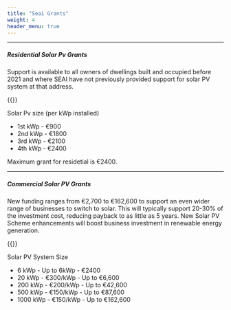```yaml
---
title: "Seai Grants"
weight: 4
header_menu: true
--- 
```

---

##### Residential Solar Pv Grants

Support is available to all owners of dwellings built and occupied before 2021 and where SEAI have not previously provided support for solar PV system at that address.

{{<extlink text="SEAI - Solar Electricity Grant" href="https://www.seai.ie/grants/home-energy-grants/solar-electricity-grant/" icon="fa fa-external-link">}}

Solar Pv size (per kWp installed)

- 1st kWp  -  €900
- 2nd kWp  - €1800
- 3rd kWp  - €2100
- 4th kWp  - €2400

Maximum grant for residetial is €2400.

---

##### Commercial Solar PV Grants

New funding ranges from €2,700 to €162,600 to support an even wider range of businesses to switch to solar. This will typically support 20-30% of the investment cost, reducing payback to as little as 5 years. New Solar PV Scheme enhancements will boost business investment in renewable energy generation.

{{<extlink text="SEAI - Non-Domestic Microgen Grant" href="https://www.seai.ie/business-and-public-sector/business-grants-and-supports/commercial-solar-pv/" icon="fa fa-external-link">}}

Solar PV System Size

- 6 kWp - Up to 6kWp -      €2400
- 20 kWp - €300/kWp - Up to €6,600
- 200 kWp - €200/kWp - Up to €42,600
- 500 kWp - €150/kWp - Up to €87,600
- 1000 kWp - €150/kWp - Up to €162,600
